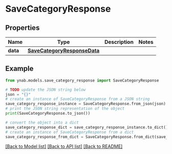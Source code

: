 # SaveCategoryResponse


## Properties

Name | Type | Description | Notes
------------ | ------------- | ------------- | -------------
**data** | [**SaveCategoryResponseData**](SaveCategoryResponseData.md) |  | 

## Example

```python
from ynab.models.save_category_response import SaveCategoryResponse

# TODO update the JSON string below
json = "{}"
# create an instance of SaveCategoryResponse from a JSON string
save_category_response_instance = SaveCategoryResponse.from_json(json)
# print the JSON string representation of the object
print(SaveCategoryResponse.to_json())

# convert the object into a dict
save_category_response_dict = save_category_response_instance.to_dict()
# create an instance of SaveCategoryResponse from a dict
save_category_response_from_dict = SaveCategoryResponse.from_dict(save_category_response_dict)
```
[[Back to Model list]](../README.md#documentation-for-models) [[Back to API list]](../README.md#documentation-for-api-endpoints) [[Back to README]](../README.md)


